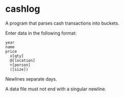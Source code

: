 # cashlog
A program that parses cash transactions into buckets.

Enter data in the following format:
```
year
name
price
  x[qty]
  @[location]
  +[person]
  ([size])
```

Newlines separate days.

A data file must not end with a singular newline.
